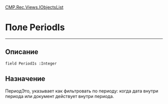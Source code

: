 ﻿---
Link: CMP.Rec.Views.IObjectsList.@PeriodIs
---

<!---  Навигация
[Имя проекта](#) :
-->
[CMP.Rec.Views.IObjectsList](Default)

# Поле PeriodIs
---

## Описание

    field PeriodIs :Integer

<!--
## Аргументы{#Args}

### Аргумент1

Описание аргумента 1
-->

## Назначение

ПериодЭто, указывает как фильтровать по периоду: когда дата внутри периода или документ действует внутри периода.

<!--
## Пример

    PeriodIs...
-->

